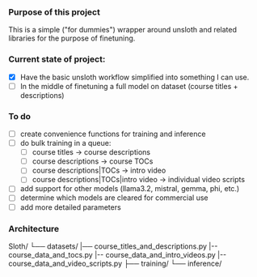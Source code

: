 ### Purpose of this project

This is a simple ("for dummies") wrapper around unsloth and related libraries for the purpose of finetuning.

### Current state of project:
- [x] Have the basic unsloth workflow simplified into something I can use.
- [ ] In the middle of finetuning a full model on dataset (course titles + descriptions)
### To do
- [ ] create convenience functions for training and inference
- [ ] do bulk training in a queue:
    - [ ] course titles -> course descriptions
    - [ ] course descriptions -> course TOCs
    - [ ] course descriptions|TOCs -> intro video
    - [ ] course descriptions|TOCs|intro video -> individual video scripts
- [ ] add support for other models (llama3.2, mistral, gemma, phi, etc.)
- [ ] determine which models are cleared for commercial use
- [ ] add more detailed parameters

### Architecture
Sloth/
└── datasets/
      |── course_titles_and_descriptions.py
      |-- course_data_and_tocs.py
      |-- course_data_and_intro_videos.py
      |-- course_data_and_video_scripts.py
├── training/
└── inference/
